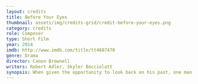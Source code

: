 ```yaml
---
layout: credits
title: Before Your Eyes
thumbnail: assets/img/credits-grid/credit-before-your-eyes.png
category: credits
role: Composer
type: Short Film
year: 2014
imdb: http://www.imdb.com/title/tt4687470
genre: Drama
director: Canon Brownell
writers: Robert Adler, Skyler Bocciolatt
synopsis: When given the opportunity to look back on his past, one man is given the chance to change his future.
---
```



